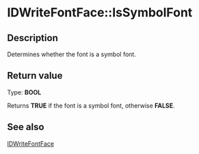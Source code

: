# IDWriteFontFace::IsSymbolFont

## Description

 Determines whether the font is a symbol font.

## Return value

Type: **BOOL**

Returns **TRUE** if the font is a symbol font, otherwise **FALSE**.

## See also

[IDWriteFontFace](https://learn.microsoft.com/windows/win32/api/dwrite/nn-dwrite-idwritefontface)